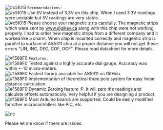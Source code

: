 ![#c5f015](https://placehold.it/15/c5f015/000000?text=+) `Recommendations:` <br />
![#c5f015](https://placehold.it/15/c5f015/000000?text=+) Use 5V instead of 3.3V on this chip. When I used 3.3V readings were unstable but 5V readings are very stable. <br />
![#c5f015](https://placehold.it/15/c5f015/000000?text=+) Please choose your magnetic strip carefully. The magnetic strips which were sent by www.digikey.ca along with this chip were not working properly. I had to order new magnetic strips from a different company and it worked like a charm. When chip is mounted correctly and magentic strip is parallel to surface of AS5311 chip at a proper distance you will not get these errors "LIN, INC, DEC, COF, OCF". Please read datasheet for more details. <br />


![#1589F0](https://placehold.it/15/1589F0/000000?text=+) `Features:`  <br />
![#1589F0](https://placehold.it/15/1589F0/000000?text=+) Tested against a highly accurate dial gauge. Accuracy was within +-10 micro-meters. <br />
 ![#1589F0](https://placehold.it/15/1589F0/000000?text=+) Fastest library available for AS5311 on GitHub.  <br />
![#1589F0](https://placehold.it/15/1589F0/000000?text=+) Implementation of theoretical three pole system for easy linear distance calculation.  <br />
![#1589F0](https://placehold.it/15/1589F0/000000?text=+) Dynamic Zeroing feature :P. It will zero the readings and calculate offsets automatically. Very helpful if you are designing a product.  <br />
![#1589F0](https://placehold.it/15/1589F0/000000?text=+) Most Arduino boards are supported. Could be easily modified for other microcontrollers like PIC, etc.  <br />

![nc](https://user-images.githubusercontent.com/43681967/61317968-02980a00-a7d2-11e9-9591-5fd70fc83ab0.png)

Please let me know if there are issues.
